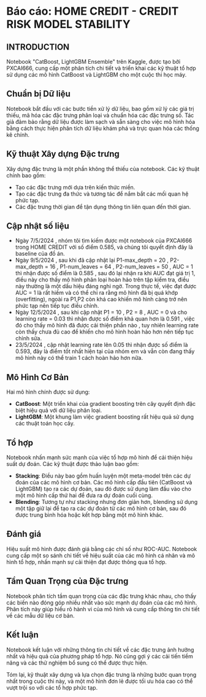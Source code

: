 # Báo cáo: HOME CREDIT - CREDIT RISK MODEL STABILITY

## INTRODUCTION
Notebook "CatBoost, LightGBM Ensemble" trên Kaggle, được tạo bởi PXCAI666, cung cấp một phân tích chi tiết và triển khai các kỹ thuật tổ hợp sử dụng các mô hình CatBoost và LightGBM cho một cuộc thi học máy.

## Chuẩn bị Dữ liệu
Notebook bắt đầu với các bước tiền xử lý dữ liệu, bao gồm xử lý các giá trị thiếu, mã hóa các đặc trưng phân loại và chuẩn hóa các đặc trưng số. Tác giả đảm bảo rằng dữ liệu được làm sạch và sẵn sàng cho việc mô hình hóa bằng cách thực hiện phân tích dữ liệu khám phá và trực quan hóa các thống kê chính.

## Kỹ thuật Xây dựng Đặc trưng
Xây dựng đặc trưng là một phần không thể thiếu của notebook. Các kỹ thuật chính bao gồm:
- Tạo các đặc trưng mới dựa trên kiến thức miền.
- Tạo các đặc trưng đa thức và tương tác để nắm bắt các mối quan hệ phức tạp.
- Các đặc trưng thời gian để tận dụng thông tin liên quan đến thời gian.
## Cập nhật số liệu 
- Ngày 7/5/2024 , nhóm tôi tìm kiếm được một notebook của PXCAI666 trong HOME CREDIT với số điểm 0.585, và chúng tôi quyết định đây là baseline của đồ án.
- Ngày 9/5/2024 , sau khi đã cập nhật lại P1-max_depth = 20 , P2-max_depth = 16 , P1-num_leaves = 64 , P2-num_leaves = 50 , AUC = 1 thì nhận được số điểm là 0.585 , sau đó lại nhận ra khi AUC đạt giá trị 1, điều này cho thấy mô hình phân loại hoàn hảo trên tập kiểm tra, điều này thường là một dấu hiệu đáng nghi ngờ. Trong thực tế, việc đạt được AUC = 1 là rất hiếm và có thể chỉ ra rằng mô hình đã bị quá khớp (overfitting), ngoài ra P1,P2 còn khá cao khiến mô hình càng trở nên phức tạp nên tiếp tục điều chỉnh.
- Ngày 12/5/2024 , sau khi cập nhật P1 = 10 , P2 = 8 , AUC = 0 và cho learning rate = 0.03 thì nhận được số điểm khả quan hơn là 0.591 , việc đó cho thấy mô hình đã được cải thiện phần nào , tuy nhiên learning rate còn thấy chưa đủ cao để khiến cho mô hình hoàn hảo hơn nên tiếp tục chỉnh sửa.
- 23/5/2024 , cập nhật learning rate lên 0.05 thì nhận được số điểm là 0.593, đây là điểm tốt nhất hiện tại của nhóm em và vẫn còn đang thấy mô hình này có thể train 1 cách hoàn hảo hơn nữa.
## Mô Hình Cơ Bản
Hai mô hình chính được sử dụng:
- **CatBoost**: Một triển khai của gradient boosting trên cây quyết định đặc biệt hiệu quả với dữ liệu phân loại.
- **LightGBM**: Một khung làm việc gradient boosting rất hiệu quả sử dụng các thuật toán học cây.

## Tổ hợp
Notebook nhấn mạnh sức mạnh của việc tổ hợp mô hình để cải thiện hiệu suất dự đoán. Các kỹ thuật được thảo luận bao gồm:
- **Stacking**: Điều này bao gồm huấn luyện một meta-model trên các dự đoán của các mô hình cơ bản. Các mô hình cấp đầu tiên (CatBoost và LightGBM) tạo ra các dự đoán, sau đó được sử dụng làm đầu vào cho một mô hình cấp thứ hai để đưa ra dự đoán cuối cùng.
- **Blending**: Tương tự như stacking nhưng đơn giản hơn, blending sử dụng một tập giữ lại để tạo ra các dự đoán từ các mô hình cơ bản, sau đó được trung bình hóa hoặc kết hợp bằng một mô hình khác.

## Đánh giá
Hiệu suất mô hình được đánh giá bằng các chỉ số như ROC-AUC. Notebook cung cấp một so sánh chi tiết về hiệu suất của các mô hình cá nhân và mô hình tổ hợp, nhấn mạnh sự cải thiện đạt được thông qua tổ hợp.

## Tầm Quan Trọng của Đặc trưng
Notebook phân tích tầm quan trọng của các đặc trưng khác nhau, cho thấy các biến nào đóng góp nhiều nhất vào sức mạnh dự đoán của các mô hình. Phân tích này giúp hiểu rõ hành vi của mô hình và cung cấp thông tin chi tiết về các mẫu dữ liệu cơ bản.

## Kết luận
Notebook kết luận với những thông tin chi tiết về các đặc trưng ảnh hưởng nhất và hiệu quả của phương pháp tổ hợp. Nó cũng gợi ý các cải tiến tiềm năng và các thử nghiệm bổ sung có thể được thực hiện.

Tóm lại, kỹ thuật xây dựng và lựa chọn đặc trưng là những bước quan trọng nhất trong cuộc thi này, và một mô hình đơn lẻ được tối ưu hóa cao có thể vượt trội so với các tổ hợp phức tạp.

